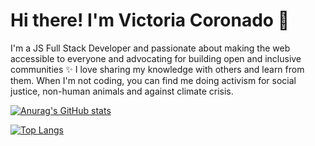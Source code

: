 
  # Hi there! I'm Victoria Coronado 👋


I'm a JS Full Stack Developer and passionate about making the web accessible to everyone and advocating for building open and inclusive communities ✨ I love sharing my knowledge with others and learn from them. When I'm not coding, you can find me doing activism for social justice, non-human animals and against climate crisis.


[![Anurag's GitHub stats](https://github-readme-stats.vercel.app/api?username=viccoronado)](https://github.com/viccoronado/github-readme-stats)

[![Top Langs](https://github-readme-stats.vercel.app/api/top-langs/?username=viccoronado&layout=compact)](https://github.com/viccoronado/github-readme-stats)

